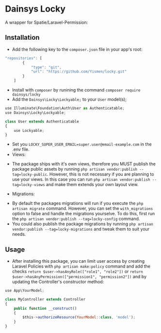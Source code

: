 # Dainsys Locky  
A wrapper for Spatie/Laravel-Permission: 
## Installation
* Add the following key to the `composer.json` file in your app's root:
````javascript
"repositories": [
        {
            "type": "git",
            "url": "https://github.com/Yismen/locky.git"
        }
    ]
````
* Install with `composer` by runining the command `composer require dainsys/locky`
* Add the `Dainsys\Locky\Lockyable;` to your `User` model(s);
```javascript
use Illuminate\Foundation\Auth\User as Authenticatable;
use Dainsys\Locky\Lockyable;

class User extends Authenticatable
{
    use Lockyable;
}
```
* Set you `LOCKY_SUPER_USER_EMAIL=super.user@email-example.com` in the .env file.
* Views:
- The package ships with it's own views, therefore you MUST publish the package public assets by running `php artisan vendor:publish --tag=locky-public`. However, this is not necessary if you are planning to use your views. In this case you can run `php artisan vendor:publish --tag=locky-views` and make them extends your own layout view. 
* Migrations:
- By default the packages migrations will run if you execute the `php artisan migrate` command. However, you can set the `with_migrations` option to false and handle the migrations yourselve. To do this, first run the `php artisan vendor:publish --tag=locky-config` command.
- You could also publish the package migrations by running `php artisan vendor:publish --tag=locky-migrations` and tweak them to suit your needs.
## Usage
* After installing this package, you can limit user access by creating Laravel Policies with `php artisan make:policy` command and add the checks `return $user->hasAnyRole(["role1", "role2"])` or `return $user->hasAnyPermission(["permission1", "permission2"])` and by updating the Controller's constructor method:
```javascript
use App\YourModel;

class MyController extends Controller
{
    public function __construct()
    {
        $this->authorizeResource(YourModel::class, 'model');
    }
}
```
 